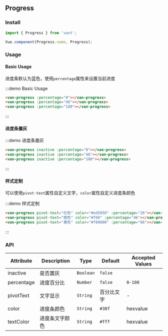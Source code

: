 ## Progress

### Install
``` javascript
import { Progress } from 'vant';

Vue.component(Progress.name, Progress);
```

### Usage

#### Basic Usage

进度条默认为蓝色，使用`percentage`属性来设置当前进度

:::demo Basic Usage
```html
<van-progress :percentage="0"></van-progress>
<van-progress :percentage="46"></van-progress>
<van-progress :percentage="100"></van-progress>
```
:::


#### 进度条置灰

:::demo 进度条置灰
```html
<van-progress inactive :percentage="0"></van-progress>
<van-progress inactive :percentage="46"></van-progress>
<van-progress inactive :percentage="100"></van-progress>
```
:::


#### 样式定制

可以使用`pivot-text`属性自定义文字，`color`属性自定义进度条颜色

:::demo 样式定制
```html
<van-progress pivot-text="红色" color="#ed5050" :percentage="26"></van-progress>
<van-progress pivot-text="橙色" color="#f60" :percentage="46"></van-progress>
<van-progress pivot-text="黄色" color="#f09000" :percentage="66"></van-progress>
```
:::

### API

| Attribute | Description | Type | Default | Accepted Values |
|-----------|-----------|-----------|-------------|-------------|
| inactive | 是否置灰 | `Boolean` | `false` | |
| percentage | 进度百分比 | `Number` | `false` | `0-100` |
| pivotText | 文字显示 | `String` | 百分比文字 | - |
| color | 进度条颜色 | `String` | `#38f` | hexvalue |
| textColor | 进度条文字颜色 | `String` | `#fff` | hexvalue |
